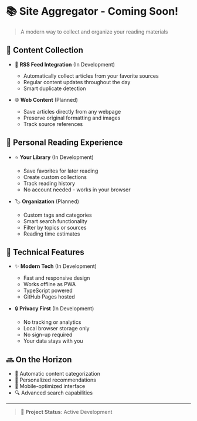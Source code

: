 # 📚 Site Aggregator - Coming Soon!

> A modern way to collect and organize your reading materials

## 🔄 Content Collection
- 📰 **RSS Feed Integration** (In Development)
  - Automatically collect articles from your favorite sources
  - Regular content updates throughout the day
  - Smart duplicate detection

- 🌐 **Web Content** (Planned)
  - Save articles directly from any webpage
  - Preserve original formatting and images
  - Track source references

## 👤 Personal Reading Experience
- ⭐️ **Your Library** (In Development)
  - Save favorites for later reading
  - Create custom collections
  - Track reading history
  - No account needed - works in your browser

- 🏷️ **Organization** (Planned)
  - Custom tags and categories
  - Smart search functionality
  - Filter by topics or sources
  - Reading time estimates

## 🚀 Technical Features
- ✨ **Modern Tech** (In Development)
  - Fast and responsive design
  - Works offline as PWA
  - TypeScript powered
  - GitHub Pages hosted

- 🔒 **Privacy First** (In Development)
  - No tracking or analytics
  - Local browser storage only
  - No sign-up required
  - Your data stays with you

## 🔜 On the Horizon
- 🤖 Automatic content categorization
- 🎯 Personalized recommendations
- 📱 Mobile-optimized interface
- 🔍 Advanced search capabilities

---
> 🚧 **Project Status**: Active Development